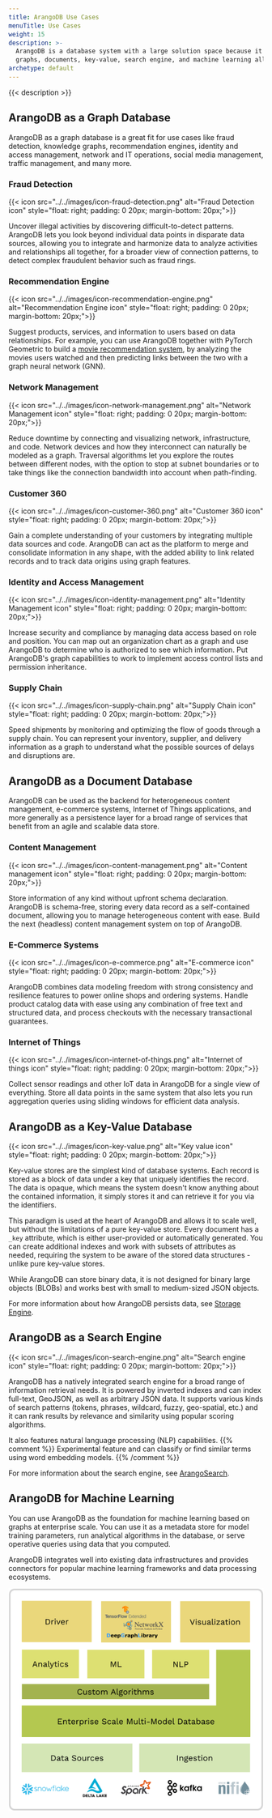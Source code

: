 ```yaml
---
title: ArangoDB Use Cases
menuTitle: Use Cases
weight: 15
description: >-
  ArangoDB is a database system with a large solution space because it combines
  graphs, documents, key-value, search engine, and machine learning all in one
archetype: default
---
```

{{< description >}}

## ArangoDB as a Graph Database

ArangoDB as a graph database is a great fit for use cases like fraud detection,
knowledge graphs, recommendation engines, identity and access management,
network and IT operations, social media management, traffic management, and many
more.

### Fraud Detection

{{< icon src="../../images/icon-fraud-detection.png" alt="Fraud Detection icon" style="float: right; padding: 0 20px; margin-bottom: 20px;">}}

Uncover illegal activities by discovering difficult-to-detect patterns.
ArangoDB lets you look beyond individual data points in disparate data sources,
allowing you to integrate and harmonize data to analyze activities and
relationships all together, for a broader view of connection patterns, to detect
complex fraudulent behavior such as fraud rings.

### Recommendation Engine


{{< icon src="../../images/icon-recommendation-engine.png" alt="Recommendation Engine icon" style="float: right; padding: 0 20px; margin-bottom: 20px;">}}

Suggest products, services, and information to users based on data relationships.
For example, you can use ArangoDB together with PyTorch Geometric to build a
[movie recommendation system](https://www.arangodb.com/2022/04/integrate-arangodb-with-pytorch-geometric-to-build-recommendation-systems/),
by analyzing the movies users watched and then predicting links between the two
with a graph neural network (GNN).

### Network Management


{{< icon src="../../images/icon-network-management.png" alt="Network Management icon" style="float: right; padding: 0 20px; margin-bottom: 20px;">}}

Reduce downtime by connecting and visualizing network, infrastructure, and code.
Network devices and how they interconnect can naturally be modeled as a graph.
Traversal algorithms let you explore the routes between different nodes, with the
option to stop at subnet boundaries or to take things like the connection
bandwidth into account when path-finding.

### Customer 360


{{< icon src="../../images/icon-customer-360.png" alt="Customer 360 icon" style="float: right; padding: 0 20px; margin-bottom: 20px;">}}

Gain a complete understanding of your customers by integrating multiple data
sources and code. ArangoDB can act as the platform to merge and consolidate
information in any shape, with the added ability to link related records and to
track data origins using graph features.

### Identity and Access Management


{{< icon src="../../images/icon-identity-management.png" alt="Identity Management icon" style="float: right; padding: 0 20px; margin-bottom: 20px;">}}

Increase security and compliance by managing data access based on role and
position. You can map out an organization chart as a graph and use ArangoDB to
determine who is authorized to see which information. Put ArangoDB's graph
capabilities to work to implement access control lists and permission
inheritance.

### Supply Chain


{{< icon src="../../images/icon-supply-chain.png" alt="Supply Chain icon" style="float: right; padding: 0 20px; margin-bottom: 20px;">}}

Speed shipments by monitoring and optimizing the flow of goods through a
supply chain. You can represent your inventory, supplier, and delivery
information as a graph to understand what the possible sources of delays and
disruptions are.

## ArangoDB as a Document Database


ArangoDB can be used as the backend for heterogeneous content management,
e-commerce systems, Internet of Things applications, and more generally as a
persistence layer for a broad range of services that benefit from an agile
and scalable data store.

### Content Management


{{< icon src="../../images/icon-content-management.png" alt="Content management icon" style="float: right; padding: 0 20px; margin-bottom: 20px;">}}

Store information of any kind without upfront schema declaration. ArangoDB is
schema-free, storing every data record as a self-contained document, allowing
you to manage heterogeneous content with ease. Build the next (headless)
content management system on top of ArangoDB.

### E-Commerce Systems


{{< icon src="../../images/icon-e-commerce.png" alt="E-commerce icon" style="float: right; padding: 0 20px; margin-bottom: 20px;">}}

ArangoDB combines data modeling freedom with strong consistency and resilience
features to power online shops and ordering systems. Handle product catalog data
with ease using any combination of free text and structured data, and process
checkouts with the necessary transactional guarantees.

### Internet of Things


{{< icon src="../../images/icon-internet-of-things.png" alt="Internet of things icon" style="float: right; padding: 0 20px; margin-bottom: 20px;">}}

Collect sensor readings and other IoT data in ArangoDB for a single view of
everything. Store all data points in the same system that also lets you run
aggregation queries using sliding windows for efficient data analysis.

## ArangoDB as a Key-Value Database


{{< icon src="../../images/icon-key-value.png" alt="Key value icon" style="float: right; padding: 0 20px; margin-bottom: 20px;">}}

Key-value stores are the simplest kind of database systems. Each record is
stored as a block of data under a key that uniquely identifies the record.
The data is opaque, which means the system doesn't know anything about the
contained information, it simply stores it and can retrieve it for you via
the identifiers.

This paradigm is used at the heart of ArangoDB and allows it to scale well,
but without the limitations of a pure key-value store. Every document has a
`_key` attribute, which is either user-provided or automatically generated.
You can create additional indexes and work with subsets of attributes as
needed, requiring the system to be aware of the stored data structures - unlike
pure key-value stores.

While ArangoDB can store binary data, it is not designed for
binary large objects (BLOBs) and works best with small to medium-sized
JSON objects.

For more information about how ArangoDB persists data, see
[Storage Engine](../deploy/architecture/storage-engine.md).

## ArangoDB as a Search Engine


{{< icon src="../../images/icon-search-engine.png" alt="Search engine icon" style="float: right; padding: 0 20px; margin-bottom: 20px;">}}

ArangoDB has a natively integrated search engine for a broad range of
information retrieval needs. It is powered by inverted indexes and can index
full-text, GeoJSON, as well as arbitrary JSON data. It supports various
kinds of search patterns (tokens, phrases, wildcard, fuzzy, geo-spatial, etc.)
and it can rank results by relevance and similarity using popular
scoring algorithms.

It also features natural language processing (NLP) capabilities.
{{% comment %}} Experimental feature
and can classify or find similar terms using word embedding models.
{{% /comment %}}

For more information about the search engine, see [ArangoSearch](../index-and-search/arangosearch/_index.md).

## ArangoDB for Machine Learning


You can use ArangoDB as the foundation for machine learning based on graphs
at enterprise scale. You can use it as a metadata store for model training
parameters, run analytical algorithms in the database, or serve operative
queries using data that you computed.

ArangoDB integrates well into existing data infrastructures and provides
connectors for popular machine learning frameworks and data processing
ecosystems.

![Machine Learning Architecture of ArangoDB](../../images/machine-learning-architecture.png)
